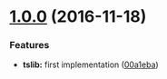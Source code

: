 <a name="1.0.0"></a>
# [1.0.0](https://github.com/TylorS/ts-lib/compare/00a1eba...v1.0.0) (2016-11-18)


### Features

* **tslib:** first implementation ([00a1eba](https://github.com/TylorS/ts-lib/commit/00a1eba))



